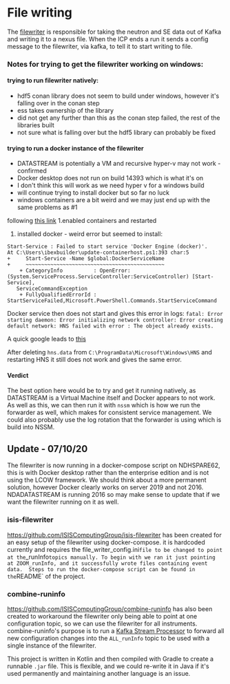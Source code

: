 # File writing

The [filewriter](https://github.com/ess-dmsc/kafka-to-nexus) is responsible for taking the neutron and SE data out of Kafka and writing it to a nexus file. When the ICP ends a run it sends a config message to the filewriter, via kafka, to tell it to start writing to file.

### Notes for trying to get the filewriter working on windows: 
#### trying to run filewriter natively:
- hdf5 conan library does not seem to build under windows, however it's falling over in the conan step
- ess takes ownership of the library 
- did not get any further than this as the conan step failed, the rest of the libraries built
- not sure what is falling over but the hdf5 library can probably be fixed

#### trying to run a docker instance of the filewriter
- DATASTREAM is potentially a VM and recursive hyper-v may not work - confirmed
- Docker desktop does not run on build 14393 which is what it's on
- I don't think this will work as we need hyper v for a windows build
- will continue trying to install docker but so far no luck 
- windows containers are a bit weird and we may just end up with the same problems as #1

following [this link](https://blog.couchbase.com/setup-docker-windows-server-2016/)
1.enabled containers and restarted 
1. installed docker - weird error but seemed to install:
```
Start-Service : Failed to start service 'Docker Engine (docker)'.
At C:\Users\ibexbuilder\update-containerhost.ps1:393 char:5
+     Start-Service -Name $global:DockerServiceName
+     ~~~~~~~~~~~~~~~~~~~~~~~~~~~~~~~~~~~~~~~~~~~~~
    + CategoryInfo          : OpenError: (System.ServiceProcess.ServiceController:ServiceController) [Start-Service],
   ServiceCommandException
    + FullyQualifiedErrorId : StartServiceFailed,Microsoft.PowerShell.Commands.StartServiceCommand
```

Docker service then does not start and gives this error in logs:
`fatal: Error starting daemon: Error initializing network controller: Error creating default network: HNS failed with error : The object already exists.`

A quick google leads to [this](https://github.com/moby/moby/issues/34018#issuecomment-313790817)

After deleting `hns.data` from `C:\ProgramData\Microsoft\Windows\HNS` and restarting HNS it still does not work and gives the same error.

#### Verdict

The best option here would be to try and get it running natively, as DATASTREAM is a Virtual Machine itself and Docker appears to not work. As well as this, we can then run it with `nssm` which is how we run the forwarder as well, which makes for consistent service management. We could also probably use the log rotation that the forwarder is using which is build into NSSM. 

## Update - 07/10/20
The filewriter is now running in a docker-compose script on NDHSPARE62, this is with Docker desktop rather than the enterprise edition and is not using the LCOW framework. We should think about a more permanent solution, however Docker clearly works on server 2019 and not 2016. NDADATASTREAM is running 2016 so may make sense to update that if we want the filewriter running on it as well. 

### isis-filewriter
https://github.com/ISISComputingGroup/isis-filewriter has been created for an easy setup of the filewriter using docker-compose. it is hardcoded currently and requires the file_writer_config.ini` file to be changed to point at the `_runInfo` topics manually. To begin with we ran it just pointing at ZOOM_runInfo, and it successfully wrote files containing event data. 
Steps to run the docker-compose script can be found in the `README` of the project. 

### combine-runinfo
https://github.com/ISISComputingGroup/combine-runinfo has also been created to workaround the filewriter only being able to point at one configuration topic, so we can use the filewriter for all instruments. combine-runinfo's purpose is to run a [Kafka Stream Processor](https://kafka.apache.org/10/documentation/streams/developer-guide/processor-api.html) to forward all new configuration changes into the `ALL_runInfo` topic to be used with a single instance of the filewriter. 

This project is written in Kotlin and then compiled with Gradle to create a runnable `.jar` file. This is flexible, and we could re-write it in Java if it's used permanently and maintaining another language is an issue. 
